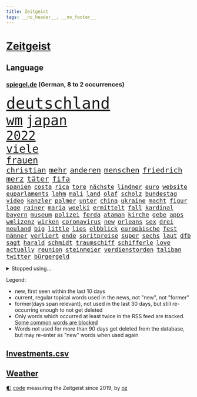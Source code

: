 ```yaml
---
title: Zeitgeist
tags: __no_header__, __no_footer__
---
```


# [Zeitgeist](https://oliz.io/zeitgeist/)

## Language

<h3><a href="https://www.spiegel.de" target="_blank">spiegel.de</a> (German, 8 to 2 occurrences)</h3>
<p style="font-family:monospace">
<span style="font-size:32pt"><a href="news_links.html#deutschland" class="current">deutschland</a></span>
<br>
<span style="font-size:28pt"><a href="news_links.html#wm" class="current">wm</a></span>
<span style="font-size:28pt"><a href="news_links.html#japan" class="current">japan</a></span>
<br>
<span style="font-size:25pt"><a href="news_links.html#2022" class="current">2022</a></span>
<br>
<span style="font-size:22pt"><a href="news_links.html#viele" class="current">viele</a></span>
<br>
<span style="font-size:18pt"><a href="news_links.html#frauen" class="current">frauen</a></span>
<br>
<span style="font-size:15pt"><a href="news_links.html#christian" class="current">christian</a></span>
<span style="font-size:15pt"><a href="news_links.html#mehr" class="current">mehr</a></span>
<span style="font-size:15pt"><a href="news_links.html#anderen" class="current">anderen</a></span>
<span style="font-size:15pt"><a href="news_links.html#menschen" class="current">menschen</a></span>
<span style="font-size:15pt"><a href="news_links.html#friedrich" class="current">friedrich</a></span>
<span style="font-size:15pt"><a href="news_links.html#merz" class="current">merz</a></span>
<span style="font-size:15pt"><a href="news_links.html#täter" class="current">täter</a></span>
<span style="font-size:15pt"><a href="news_links.html#fifa" class="current">fifa</a></span>
<br>
<span style="font-size:12pt"><a href="news_links.html#spanien" class="current">spanien</a></span>
<span style="font-size:12pt"><a href="news_links.html#costa" class="current">costa</a></span>
<span style="font-size:12pt"><a href="news_links.html#rica" class="current">rica</a></span>
<span style="font-size:12pt"><a href="news_links.html#tore" class="current">tore</a></span>
<span style="font-size:12pt"><a href="news_links.html#nächste" class="current">nächste</a></span>
<span style="font-size:12pt"><a href="news_links.html#lindner" class="current">lindner</a></span>
<span style="font-size:12pt"><a href="news_links.html#euro" class="current">euro</a></span>
<span style="font-size:12pt"><a href="news_links.html#website" class="current">website</a></span>
<span style="font-size:12pt"><a href="news_links.html#euparlaments" class="current">euparlaments</a></span>
<span style="font-size:12pt"><a href="news_links.html#lahm" class="current">lahm</a></span>
<span style="font-size:12pt"><a href="news_links.html#mali" class="current">mali</a></span>
<span style="font-size:12pt"><a href="news_links.html#land" class="current">land</a></span>
<span style="font-size:12pt"><a href="news_links.html#olaf" class="current">olaf</a></span>
<span style="font-size:12pt"><a href="news_links.html#scholz" class="current">scholz</a></span>
<span style="font-size:12pt"><a href="news_links.html#bundestag" class="current">bundestag</a></span>
<span style="font-size:12pt"><a href="news_links.html#video" class="current">video</a></span>
<span style="font-size:12pt"><a href="news_links.html#kanzler" class="current">kanzler</a></span>
<span style="font-size:12pt"><a href="news_links.html#palmer" class="current">palmer</a></span>
<span style="font-size:12pt"><a href="news_links.html#unter" class="current">unter</a></span>
<span style="font-size:12pt"><a href="news_links.html#china" class="current">china</a></span>
<span style="font-size:12pt"><a href="news_links.html#ukraine" class="current">ukraine</a></span>
<span style="font-size:12pt"><a href="news_links.html#macht" class="current">macht</a></span>
<span style="font-size:12pt"><a href="news_links.html#figur" class="current">figur</a></span>
<span style="font-size:12pt"><a href="news_links.html#lage" class="current">lage</a></span>
<span style="font-size:12pt"><a href="news_links.html#rainer" class="current">rainer</a></span>
<span style="font-size:12pt"><a href="news_links.html#maria" class="current">maria</a></span>
<span style="font-size:12pt"><a href="news_links.html#woelki" class="current">woelki</a></span>
<span style="font-size:12pt"><a href="news_links.html#ermittelt" class="current">ermittelt</a></span>
<span style="font-size:12pt"><a href="news_links.html#fall" class="current">fall</a></span>
<span style="font-size:12pt"><a href="news_links.html#kardinal" class="current">kardinal</a></span>
<span style="font-size:12pt"><a href="news_links.html#bayern" class="current">bayern</a></span>
<span style="font-size:12pt"><a href="news_links.html#museum" class="current">museum</a></span>
<span style="font-size:12pt"><a href="news_links.html#polizei" class="current">polizei</a></span>
<span style="font-size:12pt"><a href="news_links.html#ferda" class="current">ferda</a></span>
<span style="font-size:12pt"><a href="news_links.html#ataman" class="current">ataman</a></span>
<span style="font-size:12pt"><a href="news_links.html#kirche" class="current">kirche</a></span>
<span style="font-size:12pt"><a href="news_links.html#gebe" class="current">gebe</a></span>
<span style="font-size:12pt"><a href="news_links.html#apps" class="current">apps</a></span>
<span style="font-size:12pt"><a href="news_links.html#wmlizenz" class="new">wmlizenz</a></span>
<span style="font-size:12pt"><a href="news_links.html#wirken" class="current">wirken</a></span>
<span style="font-size:12pt"><a href="news_links.html#coronavirus" class="current">coronavirus</a></span>
<span style="font-size:12pt"><a href="news_links.html#new" class="current">new</a></span>
<span style="font-size:12pt"><a href="news_links.html#orleans" class="new">orleans</a></span>
<span style="font-size:12pt"><a href="news_links.html#sex" class="current">sex</a></span>
<span style="font-size:12pt"><a href="news_links.html#drei" class="current">drei</a></span>
<span style="font-size:12pt"><a href="news_links.html#neuland" class="new">neuland</a></span>
<span style="font-size:12pt"><a href="news_links.html#big" class="current">big</a></span>
<span style="font-size:12pt"><a href="news_links.html#little" class="new">little</a></span>
<span style="font-size:12pt"><a href="news_links.html#lies" class="new">lies</a></span>
<span style="font-size:12pt"><a href="news_links.html#elbblick" class="new">elbblick</a></span>
<span style="font-size:12pt"><a href="news_links.html#europäische" class="current">europäische</a></span>
<span style="font-size:12pt"><a href="news_links.html#fest" class="current">fest</a></span>
<span style="font-size:12pt"><a href="news_links.html#männer" class="current">männer</a></span>
<span style="font-size:12pt"><a href="news_links.html#verliert" class="current">verliert</a></span>
<span style="font-size:12pt"><a href="news_links.html#ende" class="current">ende</a></span>
<span style="font-size:12pt"><a href="news_links.html#spritpreise" class="current">spritpreise</a></span>
<span style="font-size:12pt"><a href="news_links.html#super" class="current">super</a></span>
<span style="font-size:12pt"><a href="news_links.html#sechs" class="current">sechs</a></span>
<span style="font-size:12pt"><a href="news_links.html#laut" class="current">laut</a></span>
<span style="font-size:12pt"><a href="news_links.html#dfb" class="current">dfb</a></span>
<span style="font-size:12pt"><a href="news_links.html#sagt" class="current">sagt</a></span>
<span style="font-size:12pt"><a href="news_links.html#harald" class="new">harald</a></span>
<span style="font-size:12pt"><a href="news_links.html#schmidt" class="current">schmidt</a></span>
<span style="font-size:12pt"><a href="news_links.html#traumschiff" class="new">traumschiff</a></span>
<span style="font-size:12pt"><a href="news_links.html#schifferle" class="new">schifferle</a></span>
<span style="font-size:12pt"><a href="news_links.html#love" class="current">love</a></span>
<span style="font-size:12pt"><a href="news_links.html#actually" class="new">actually</a></span>
<span style="font-size:12pt"><a href="news_links.html#reunion" class="current">reunion</a></span>
<span style="font-size:12pt"><a href="news_links.html#steinmeier" class="current">steinmeier</a></span>
<span style="font-size:12pt"><a href="news_links.html#verdienstorden" class="new">verdienstorden</a></span>
<span style="font-size:12pt"><a href="news_links.html#taliban" class="current">taliban</a></span>
<span style="font-size:12pt"><a href="news_links.html#twitter" class="current">twitter</a></span>
<span style="font-size:12pt"><a href="news_links.html#bürgergeld" class="current">bürgergeld</a></span>
</p>
<details>
<summary>Stopped using...</summary>
<p class="former" style="font-size:12pt">
richtigen(763) manchen(762) wünscht(762) behandlung(761) bewerber(761) covid19(761) gelernt(761) kennen(761) klimawandels(761) maske(761) 2016(760) hinweisen(760) männern(760) rostock(760) abgesagt(759) alexej(759) arbeitsplatz(759) bücher(759) einführen(759) erteilt(759) fischer(759) gefasst(759) mitunter(759) nawalny(759) stolz(759) vorher(759) begründung(758) erfahrung(758) urlaub(758) wenden(758) angekommen(757) aufmerksamkeit(757) doku(757) eustaaten(757) geburtstag(757) konfrontiert(757) verkehrsminister(757) weisen(757) weltweite(757) zahlung(757) bvb(756) denken(756) häufiger(756) partie(756) strafmaßnahmen(756) überschattet(756) aktion(755) angeblichen(755) bewertet(755) niederländische(755) schadet(755) überwinden(755) blicken(754) eis(754) genannt(754) kino(754) spott(754) übergeben(754) freiheitsstrafe(753) gemeldet(753) institut(753) liege(753) mediziner(753) ministerpräsidenten(753) sprecher(753) stil(753) tiefe(753) brauchte(752) deutlichen(752) florian(752) freiburg(752) kräftig(752) nigeria(752) passt(752) schlimmsten(752) öffnen(752) 1945(751) bittere(751) lüge(751) rufen(751) ursachen(751) athleten(750) dicht(750) erinnern(750) künftigen(750) spieltag(750) versteckt(750) abschaffen(749) anbieten(749) angeklagter(749) geklärt(749) oppositionelle(749) untersuchungsausschuss(749) wähler(749) finanzieren(748) landen(748) rassistischen(748) restaurants(748) sinnvoll(748) tötung(748) freie(747) gesetze(747) historisch(747) schwindet(747) verdienen(747) e(746) fahrrad(746) 900(745) ausgeliefert(745) regierungspartei(745) wies(745) gespalten(744) hürden(744) luca(744) lücke(744) distanziert(743) stammt(743) rollen(742) zuversichtlich(742) gering(741) status(741) wachstum(741) bundesgesundheitsminister(740) feld(740) geimpft(740) holocaust(740) nachbarn(740) william(740) filmen(739) gefangene(739) uefa(739) voraussetzungen(739) dfbpokal(737) streitet(736) analysiert(735) insassen(735) iphone(735) nachbar(735) führenden(734) rettete(734) vorgegangen(734) ausgesetzt(733) favorit(733) hohem(733) s(732) informiert(729) stürzen(729) händler(728) wandel(728) hackerangriff(725) telegram(724) niedrig(723) rutschte(722) afrikas(720) niederländischen(720) verpasste(716) günther(713) premiers(709) beendete(708) flug(708) verdoppelt(706) bbc(703) wieso(703) inhaftierten(701) bösen(692) mängel(692) befunden(677) brutalen(675) uskapitol(662) 95(646) fotografiert(644) geheimen(639) unverletzt(619) demnächst(615) 4000(614) russe(600) konservative(598) athen(593) happy(591) gebeten(582) verlag(568) willkommen(559) potsdamer(542) absolute(534) dorthin(525) jamie(515) finger(513) serbien(511) ministerin(502) unwettern(500) ausnahme(499) volk(498) entsorgt(496) arte(495) rereportage(495) europol(488) kämpften(485) 72(478) georgien(472) hamburgs(470) dauerte(469) dankte(464) flut(464) superstars(462) weibliche(462) verstorben(461) flutkatastrophe(460) bemerkbar(452) 20000(450) gestern(450) russischem(450) gerissen(444) lina(438) realität(437) gladbach(435) hoffenheim(435) privilegien(435) wissing(434) rückgabe(433) ussoldaten(429) papiere(425) gemeinschaft(421) milch(420) 73(419) atombombe(419) gehälter(419) tsg(419) draghi(416) vertritt(415) 12000(413) schnelles(412) stach(412) basis(410) versetzt(401) games(399) mehrfamilienhaus(397) harren(396) grünenpolitiker(394) bettina(389) direkte(388) störungen(387) empfehlen(384) fachkräfte(384) erneuerbaren(382) saal(382) halbes(381) suizid(381) missbrauchsskandal(380) 200000(378) gasversorgung(378) importieren(378) rhein(377) strackzimmermann(377) beantwortet(376) schuldenbremse(375) lieferungen(371) 74(368) bas(368) bärbel(368) beschlagnahmte(366) hafenstadt(366) stromausfall(366) unbekannter(366) matteo(364) töchtern(363) verteidiger(362) versuche(360) oberlandesgericht(359) bevorstehenden(357) ostukraine(357) dienstleister(354) reine(354) svenja(346) johnsons(344) decken(343) extremer(343) schärfere(343) zustande(342) mache(341) stephen(340) missverstanden(339) phänomen(339) bundesparteitag(338) mitleid(337) aston(335) invasion(334) brennt(332) pessimistisch(332) instituts(330) omikron(330) schande(330) lieferung(326) downing(318) greuther(315) fördern(314) marieagnes(314) bronze(313) kraftwerk(313) zerstörung(311) einrichtungen(309) cool(307) hinzu(307) flugzeugen(306) normalen(304) stabilität(304) preiserhöhung(302) ring(302) luhansk(301) vorbereiten(301) trockenheit(298) benutzen(297) kahn(296) australier(295) bundesaußenministerin(293) gerichte(293) hartes(292) ukrainerin(292) protestierenden(290) wahlrechtsreform(286) militärisch(285) 2002(284) verzweifeln(284) unabhängiger(283) erneuert(282) streiken(281) bremerhaven(280) gezwungen(280) verschwindet(280) aldi(279) unterscheiden(279) anstrengungen(278) journalismus(275) streik(275) justizministerium(274) berlusconi(273) gymnasium(273) lohnen(269) murray(269) franzose(268) silvio(266) diebstahls(265) nützt(264) rekonstruktion(262) salah(262) abseits(261) kusel(261) vergewaltigte(261) betrugs(259) oppositionellen(259) 92(258) silber(258) niederlegen(257) anschlägen(256) therapie(256) bill(255) vereinigung(255) abrechnung(250) dreharbeiten(249) ernsthaft(249) gefolgt(248) ökostrom(248) lehnte(247) schildern(247) straßburg(247) beschwören(246) betreiben(246) hinterbliebenen(245) begeben(242) kremlkritiker(242) beschuldigten(240) blume(240) profitierte(238) spiegelbildungsnewsletter(238) tina(238) anliegen(237) empfang(237) töchter(237) energiepreisen(236) angelegten(235) esch(233) kriegsverbrechen(233) kriegszeiten(233) vertreten(233) tanken(231) wiedereinführung(231) zeuge(229) kasse(228) todes(228) ausländer(227) jüngster(226) innenräumen(225) sexismus(225) links(223) günstiger(222) köpfe(221) offiziere(221) goldene(219) untergebracht(219) ferraripilot(218) oksana(218) poleposition(218) tätigkeit(218) vergeltung(217) sainz(216) stocken(214) cockpit(213) dmitrij(213) suchten(213) bundesverband(212) partnern(212) ausschließlich(211) erlauben(211) diesjährigen(207) windkraftausbau(207) agenten(206) kritischer(205) my(205) nordwesten(204) ideologie(203) vorgeschichte(203) elend(202) fluch(202) haare(202) segen(202) maximilian(201) nationalteam(201) beck(200) hungerkrise(199) freihandelsabkommen(196) großoffensive(196) diplomat(194) waffengesetze(193) weiblichen(193) bauteile(192) angeschlagen(191) vermisster(190) golden(187) state(187) habecks(186) kleinflugzeug(185) kleinflugzeugs(185) susanne(185) verzichtete(185) verstehe(184) entschuldigte(183) mannheim(183) scholz’(183) kletterte(182) skandalen(182) schonen(181) trennten(181) falschem(180) lichter(180) verfügbar(180) dünn(179) usschauspieler(179) westjordanland(179) verschwanden(178) hitze(176) kinderinterview(176) verhängnis(176) dortmunds(175) held(175) schwach(175) virusvariante(175) act(174) zuständen(174) stagniert(172) ex(171) verlaufen(171) befugnisse(170) hoeneß(170) uli(170) 80000(169) ikonische(169) managerin(169) anhängerschaft(168) vereidigt(168) begnadigung(167) hinterzogen(167) norweger(167) werkzeug(167) dmitri(166) beatrix(165) diejenigen(165) empfohlen(164) suchte(164) riesigen(163) fdppolitikerin(162) griechische(161) stehle(161) bundesbürger(160) dürre(160) effizienter(160) kopfgeld(160) einhalten(159) dauerhaften(156) kühnert(156) staatlich(156) unobericht(156) einzudämmen(155) streichung(155) tierschützer(155) dfbpokals(154) spdgeneralsekretär(154) einfahrt(153) einsparen(152) ross(152) sprung(152) westeuropa(152) lng(151) 21jährigen(150) 21jähriger(150) therapien(150) uiguren(150) weltfußballer(150) afghanische(149) nerv(148) w(148) jungs(147) edeka(146) naturkatastrophen(146) provozieren(146) sudan(146) vorgeführt(146) übung(146) drogenboss(145) geltenden(145) identifizieren(145) nszeit(144) aufräumen(143) hast(143) ressorts(143) erstellt(142) unten(141) jagt(140) millionenstrafe(140) 9eurotickets(139) misshandelt(139) mühe(139) vorschau(139) vorstellung(139) arafat(138) chaotisch(138) knapper(138) möbel(137) bekämpft(136) rentnerinnen(136) grün(134) neunjährigen(134) schiffen(134) webbteleskop(133) erobern(132) kriegsende(132) süddeutschland(132) rechtspopulist(131) fühle(130) stehende(130) endgültige(129) krebserkrankung(129) reinhold(128) geliebt(127) kommentare(127) absurden(126) beteuert(126) freigestellt(126) geschichtenewsletter(126) vize(126) deutsch(125) dringt(124) krach(124) verkehrsministerium(124) comingout(123) fünfmal(123) nordafrika(123) späten(123) wissenschaft(123) kampagne(122) matterhorn(121) niedrigen(121) schlägerei(121) detroit(120) fehlenden(120) zwölfjährige(120) achtung(119) familienstücke(119) umstrittenem(119) buchhandels(118) konsumieren(118) kämpferisch(118) moderiert(118) brennstäbe(117) eurowings(117) fasziniert(117) anschlags(116) kultusminister(116) atomgespräche(115) boomen(115) elbe(115) frühestens(115) made(115) po(115) schmerzhaft(115) trägerrakete(115) abgebrannt(114) digitale(114) prostituierten(114) ähnlichen(114) bond(113) horrenden(113) kernenergie(113) atomenergie(112) conte(112) fassungslos(112) gartenkolumne(112) kolonialzeit(112) obduktionsergebnis(112) pipeline(112) schleuser(112) starkwatzinger(112) verleihung(112) starts(111) strompreis(111) bahnfahren(110) denys(110) emobilität(110) schmyhal(110) warmes(110) chinesen(109) einnahme(109) angeschlagener(108) berlinerin(108) deftige(107) japanischer(107) laufzeitverlängerung(107) musikerin(107) revolte(107) dargestellt(106) frauenanteil(106) akws(105) begangen(105) effekt(105) kennengelernt(105) verringert(105) historikerin(104) vertrauter(104) medikamenten(103) rechtsmediziner(103) repressionen(103) sterling(103) 192(102) 2008(102) etlichen(102) malta(102) abe(101) einflussreichen(101) kippten(101) überragende(100) daneben(99) hansa(99) hingelegt(99) krankschreibungen(99) pfosten(99) überlastet(99) anordnung(98) besprüht(98) bränden(98) zulieferer(98) bundesamts(97) korrekt(97) rückkehrer(97) stock(97) dreijährigen(96) wettkämpfen(96) zwölfjährigen(96) vage(95) ekstase(94) erzählung(94) hindernis(94) machtdemonstration(94) schmelzen(94) unwohlsein(94) unübersichtlich(94) wärmepumpen(94) coronaschutzmaßnahmen(93) dreijähriger(93) erstürmung(93) kapitols(93) nachhaltigkeit(93) verstoß(93) anzeigen(92) durchs(92) staatshilfen(92) wanken(92) wichtigster(92) emu(91) erhöhte(91) gelohnt(91) importiert(91) nebenwirkungen(91) südküste(91) athletin(90) auszusetzen(90) bundesministerien(90) dekret(90) einsparungen(90) kater(90) privates(90) rettungspaket(90) unbeliebt(90) abmachung(89) bushido(89) fördertopf(89) millionenschweren(89) mithäftling(89) permanent(89) tiny(89) erbitterter(88) fahrerinnen(88) konsumverhalten(88) militärisches(88) schied(88) spitzen(88) umgerüstet(88) 458(87) geschont(87) hartnäckig(87) stromrechnung(87) zahlte(87) besucherinnen(86) cdumann(86) einziges(86) spekulanten(86) wars(86) ausschließen(85) diktatur(85) fußballlegende(85) graw(85) huth(85) nuklearer(85) operative(85) bewohnern(84) eberl(84) erstach(84) kohlestrom(84) saisonstart(84) spvgg(84) traumtor(84) östliche(84) damen(83) denkwürdig(83) desaströses(83) notlage(83) spätsommer(83) torschützen(83) usstaat(83) 2022/23(82) 4800(82) alonso(82) balenciaga(82) konsulat(82) niedrigwasser(82) schwule(82) verteilerkasten(82) begreift(81) gehaltserhöhung(81) lindsey(81) modellrechnung(81) schilder(81) strenge(81) türme(81) ussenator(81) verabschiedete(81) blamiert(80) franck(80) halterin(80) lauern(80) ribéry(80) vernichtenden(80) örtliche(80) akwlaufzeitverlängerung(79) bewarb(79) jährliches(79) mississippi(79) twitterkanal(79) vision(79) zwangsräumung(79) ermuntert(78) mobilisierung(78) bundesratspräsident(77) desideriuserasmusstiftung(77) gewannen(77) knacken(77) schachbrett(77) sonnenblumen(77) streaming(77) bedauert(76) heikle(76) infrastrukturministerium(76) marihuana(76) simulieren(76) zurückhalten(76) altersarmut(75) befehlshaber(75) safe(75) terrorgefahr(75) angezeigt(74) erspart(74) fußballprofis(74) gewürdigt(74) muslimischen(74) prägt(74) schulpflicht(74) tobias(74) wenigstens(74) überraschen(74) gezeichnet(73) itdienstleister(73) rot(73) streckbetrieb(73) verbrennen(73) visa(73) wählte(73) überwachten(73) rushdie(72) weizsäcker(72) 150000(71) akwweiterbetrieb(71) eid(71) energiesicherheit(71) formierte(71) frieren(71) gehörten(71) lernte(71) messbar(71) spielten(71) audiodatei(70) gasnotlage(70) obduktion(70) rechter(70) sommerliche(70) stapel(70) zdfpolitbarometer(70) durchsuchte(69) pragmatismus(69) probt(69) tabellenspitze(69) wärmsten(69) automaten(68) coronamaskenpflicht(68) abgekartetes(67) feltes(67) klaute(67) kriminologe(67) staudamm(67) tue(67) v(67) astronomie(66) bekanntester(66) blendete(66) diäten(66) einigermaßen(66) geprallt(66) lo(66) mehrfache(66) seitenlinie(66) beschlagnahmten(65) fischen(65) klosterhalfen(65) konstanze(65) langstreckenläuferin(65) natürlichen(65) rabe(65) regisseurin(65) salma(65) ausbrach(64) bezweifeln(64) ermordete(64) gebissen(64) seen(64) vorstandsmitglieder(64) bezirken(63) darzustellen(63) gründerinnen(63) kairo(63) nackt(63) serienmörder(63) spitzenbeamte(63) bundesligaabsteiger(62) chefredakteurin(62) gil(62) giovanni(62) ofarim(62) pässen(62) chemikalien(61) germany(61) verstören(61) bundeswirtschaftsministerium(60) bussen(60) gänzlich(60) vanessa(60) verhaltens(60) ausweise(59) bewerbung(59) leihgabe(59) milieu(59) pfiffen(59) buchpreis(58) eingeführten(58) fdpvize(58) dient(57) einzelhändler(57) gleichgeschlechtliche(57) hommage(57) linkenabgeordnete(57) straßenrennen(57) studienkredite(57) verfehlungen(57) verjähren(57) alpine(56) beißt(56) deftig(56) intimität(56) kabinetts(56) leuchtturm(56) luftfilter(56) untreue(56) 36000(55) besiegte(55) einschalten(55) ereignet(55) erinnerungskultur(55) erzrivalen(54) wonach(54) erklimmen(53) landesarbeitsgericht(53) rummel(53) täterin(53) umgekehrt(53) verprügelt(53) wiese(53) annehmen(52) bombardiert(52) doppelte(52) gutem(52) roboter(52) winnetou(52) abgelöst(51) bemühen(51) flachen(51) futter(51) lufthansatochter(51) schwachen(51) überfischung(51) bildschirm(50) breitbandausbau(50) kranke(50) reichten(50) richters(50) vwboss(50) aktuelles(49) ausgeraubt(49) bizarre(49) bundesligaklub(49) erbeuteten(49) faulheit(49) finanzmärkten(49) krefeld(49) spiegelrekonstruktion(49) sportlerin(49) tvdebatte(49) zuschauerrekord(49) erlöse(48) fähre(48) grauenvolle(48) kleber(48) renommierten(48) salvini(48) erschöpfter(47) ian(47) pilotenstreik(47) überlässt(47) buhlt(46) gratulieren(46) verbringen(46) dokumentarfilmer(45) feldweg(45) mitentscheidend(45) truss'(45) winters(45) arcade(44) butler(44) enormer(44) feist(44) manuskript(44) schlüsselwerk(44) traineramt(44) win(44) wohnraum(44) abgezeichnet(43) bannon(43) bestimmen(43) familienvater(43) seaton(43) verteilung(43) zementieren(43) brendan(42) fernbleiben(42) ffp2masken(42) protestaktion(42) zentralafrika(42) amtsärzte(41) derby(41) genügen(41) mathe(41) missachtung(41) nirgendwo(41) haderte(40) königlichen(40) lissabon(40) niederlagen(40) westminster(40) feindliche(39) interpretiert(39) nachbessern(39) reus(39) abschirmdienst(38) königshaus(38) zerstritten(38) zielgeraden(38) übernachtet(38) grausame(37) konventionen(37) quadratkilometer(37) schleuserbande(37) schlichte(37) schwedendemokraten(37) ungeschlagen(37) viertes(37) fabrik(36) information(36) spiegelredakteurin(36) exverein(35) haustier(35) konterfei(35) bundespolizisten(34) elektroautohersteller(34) ernsten(34) familiengeschichte(34) fertig(34) gedanken(34) ruiniert(34) rückschlägen(34) sterne(34) alben(33) anstehenden(33) luftangriffen(33) neofaschistin(33) superlative(33) bedecken(32) effizient(32) ensemble(32) gehüllt(32) labels(32) lippen(32) lobte(32) off(32) offensiv(32) publikumspreis(32) verkehrsbetriebe(32) andersson(31) ausschluss(31) begleichen(31) magdalena(31) sheriff(31) sittenpolizei(31) blamage(30) blutbuch(30) channel(30) frühindikator(30) l'horizon(30) nackte(30) polizeianwärterin(30) staatsanwälte(30) zurückgeben(30) billigtarif(29) brutalität(29) fundamental(29) gewaltvorwürfen(29) peskow(29) strauchelnden(29) tierischer(29) äußersten(29) aufbauen(28) intifada(28) kristersson(28) masha(28) scheinreferenden(28) sommers(28) ulf(28) verordnet(28) waldimir(28) bevorstehen(27) hainer(27) noah(27) queerfeindlichen(27) verharmlosen(27) bischof(26) denke(26) härtesten(26) jauch(26) schaudern(26) sheeran(26) versehen(26) verunreinigt(26) zielt(26) 108(25) europäerin(25) exparteichef(25) hinterfragt(24) märkte(24) return(24) unovollversammlung(24) ansprechen(23) parolen(23) sanders(23) überzahl(23) eichstätt(22) heimflug(22) kubaner(22) spaltet(22) unbeteiligte(22) unterseekabel(22) wählern(22) bekäme(21) grenzschutz(21) kriegsdienstverweigerer(21) kräftige(21) militärkommissar(21) schütten(21) vorbildlich(21) ächzen(21) 220(20) coltrane(20) rechtsstaatlichkeit(20) stimmungsmache(20) weigert(20) einzureisen(19) englischer(19) exstaatschef(19) gunst(19) bewunderung(18) deckel(18) melonis(18) mullahregime(18) regierenden(18) cristoforetti(17) einberufen(17) festnehmen(17) kommandantin(17) konfrontationskurs(17) ministerpräsidentenkonferenz(17) samantha(17) xabi(17) erbgut(16) passagieren(16) stadtderby(16) überflutete(16) annexionen(15) blackoutgefahr(15) dominik(15) doppelwumms(15) tränengas(15) willis(15) zugfahrt(15) einkauf(14) eugipfel(14) finanzmärkte(14) stärkste(14) verschaffen(14) zelle(14) 007(13) belastbar(13) gekappt(13) trumpunterstützer(13) weicht(13) birmingham(12) desaströsen(12) hofften(12) milliardärs(12) mitangeklagter(12) o’connor(12) spitzenforschung(12) westdeutsche(12) frauenrennserie(11) klarer(11) komponiert(11) kwarteng(11) kwasi(11) ostdeutsche(11)
</p>
</details>
<p>Legend:
<ul>
<li><span class="new">new</span>, first seen within the last 10 days</li>
<li><span class="current">current</span>, regular topical words used in the news, not "new", not "former"</li>
<li><span class="former">former(days span relevant)</span>, not used in the last 30 days, but still re-occurring enough to not get deleted</li>
<li>Only words which occurred at least twice in the RSS feed are tracked. <a href="language/filters.py">Some common words are blocked</a></li>
<li>Words not used for more than 90 days get deleted from the database, but may re-enter as "new" words when used again</li>
</ul>
</p>

## [Investments](investments.html)[.csv](investments.csv)

## [Weather](weather.html)

<footer>
<a href="javascript:toggleTheme()" class="nav">🌓</a>
<a href="https://github.com/ooz/zeitgeist">code</a> measuring the Zeitgeist since 2019, by <a href="https://oliz.io">oz</a>
</footer>
